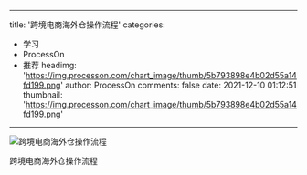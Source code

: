 
---
title: '跨境电商海外仓操作流程'
categories: 
 - 学习
 - ProcessOn
 - 推荐
headimg: 'https://img.processon.com/chart_image/thumb/5b793898e4b02d55a14fd199.png'
author: ProcessOn
comments: false
date: 2021-12-10 01:12:51
thumbnail: 'https://img.processon.com/chart_image/thumb/5b793898e4b02d55a14fd199.png'
---

<div>   
<img class="thumb" alt="跨境电商海外仓操作流程" src="https://img.processon.com/chart_image/thumb/5b793898e4b02d55a14fd199.png" referrerpolicy="no-referrer">
<p>跨境电商海外仓操作流程</p>  
</div>
            